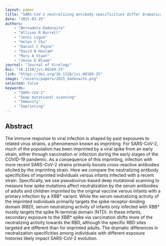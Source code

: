 ```yaml
---
layout: paper
title: "SARS-CoV-2 neutralizing antibody specificities differ dramatically between recently infected infants and immune-imprinted individuals"
date: "2025-03-25"
authors: 
    - "Bernadeta Dadonaite"
    - "Allison R Burrell"
    - "Jenni Logue"
    - "Helen Y Chu"
    - "Daniel C Payne"
    - "David B Haslam"
    - "Mary A Staat"
    - "Jesse D Bloom"
journal: "Journal of Virology"
doi: "10.1128/jvi.00109-25"
link: "https://doi.org/10.1128/jvi.00109-25"
image: "/assets/papers/2025_dadonaite.png"
selected: false
keywords:
    - "SARS-CoV-2"
    - "Deep mutational scanning"
    - "Immunity"
    - "Imprinting"
---
```


## Abstract

The immune response to viral infection is shaped by past exposures to related virus strains, a phenomenon known as imprinting. For SARS-CoV-2, much of the population has been imprinted by a viral spike from an early strain, either through vaccination or infection during the early stages of the COVID-19 pandemic. As a consequence of this imprinting, infection with more recent SARS-CoV-2 strains primarily boosts cross-reactive antibodies elicited by the imprinting strain. Here we compare the neutralizing antibody specificities of imprinted individuals versus infants infected with a recent strain. Specifically, we use pseudovirus-based deep mutational scanning to measure how spike mutations affect neutralization by the serum antibodies of adults and children imprinted by the original vaccine versus infants with a primary infection by a XBB* variant. While the serum neutralizing activity of the imprinted individuals primarily targets the spike receptor-binding domain (RBD), serum neutralizing activity of infants only infected with XBB* mostly targets the spike N-terminal domain (NTD). In these infants, secondary exposure to the XBB* spike via vaccination shifts more of the neutralizing activity towards the RBD, although the specific RBD sites targeted are different than for imprinted adults. The dramatic differences in neutralization specificities among individuals with different exposure histories likely impact SARS-CoV-2 evolution.
